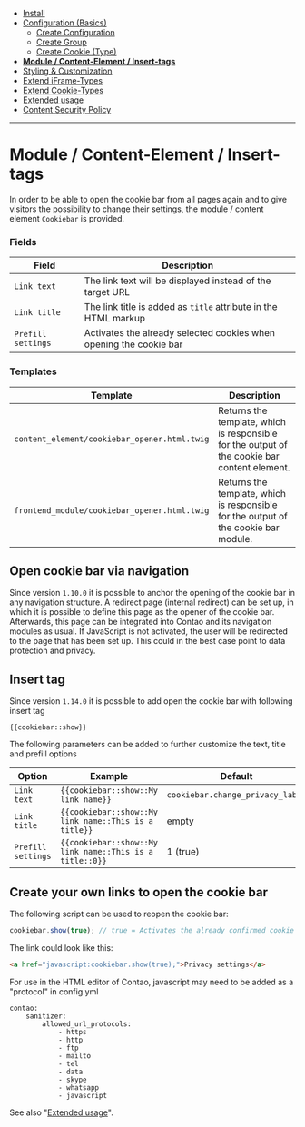 - [Install](INSTALL.md)
- [Configuration (Basics)](BASICS.md)
    - [Create Configuration](CONFIGURATION.md)
    - [Create Group](GROUP.md)
    - [Create Cookie (Type)](COOKIE.md)
- [**Module / Content-Element / Insert-tags**](MOD_CE_MISC.md)
- [Styling & Customization](CUSTOMIZATION.md)
- [Extend iFrame-Types](EXTEND_IFRAME.md)
- [Extend Cookie-Types](EXTEND_TYPE.md)
- [Extended usage](EXTENDED_USAGE.md)
- [Content Security Policy](CONTENT_SECURITY_POLICY.md)

---

# Module / Content-Element / Insert-tags
In order to be able to open the cookie bar from all pages again and to give visitors the possibility to change their settings, the module / content element `Cookiebar` is provided.

### Fields
| Field              | Description                                                        |
|--------------------|--------------------------------------------------------------------|
| `Link text`        | The link text will be displayed instead of the target URL          |
| `Link title`       | The link title is added as `title` attribute in the HTML markup    |
| `Prefill settings` | Activates the already selected cookies when opening the cookie bar |

### Templates
| Template                                     | Description                                                                                  |
|----------------------------------------------|----------------------------------------------------------------------------------------------|
| `content_element/cookiebar_opener.html.twig` | Returns the template, which is responsible for the output of the cookie bar content element. |
| `frontend_module/cookiebar_opener.html.twig` | Returns the template, which is responsible for the output of the cookie bar module.          |

## Open cookie bar via navigation
Since version `1.10.0` it is possible to anchor the opening of the cookie bar in any navigation structure. A redirect page (internal redirect) can be set up, in which it is possible to define this page as the opener of the cookie bar. Afterwards, this page can be integrated into Contao and its navigation modules as usual. If JavaScript is not activated, the user will be redirected to the page that has been set up. This could in the best case point to data protection and privacy.

## Insert tag
Since version `1.14.0` it is possible to add open the cookie bar with following insert tag

```{{cookiebar::show}}```

The following parameters can be added to further customize the text, title and prefill options

| Option             | Example                                                 | Default                          |
|--------------------|---------------------------------------------------------|----------------------------------|
| `Link text`        | `{{cookiebar::show::My link name}}`                     | `cookiebar.change_privacy_label` |
| `Link title`       | `{{cookiebar::show::My link name::This is a title}}`    | empty                            |
| `Prefill settings` | `{{cookiebar::show::My link name::This is a title::0}}` | 1 (true)                         |


## Create your own links to open the cookie bar
The following script can be used to reopen the cookie bar:
```js
cookiebar.show(true); // true = Activates the already confirmed cookie checkboxes
```

The link could look like this:
```html
<a href="javascript:cookiebar.show(true);">Privacy settings</a>
```

For use in the HTML editor of Contao, javascript may need to be added as a "protocol" in config.yml

```
contao:
    sanitizer:
        allowed_url_protocols:
            - https
            - http
            - ftp
            - mailto
            - tel
            - data
            - skype
            - whatsapp
            - javascript
```

See also "[Extended usage](https://github.com/oveleon/contao-cookiebar/blob/master/docs/EXTENDED_USAGE.md)".
